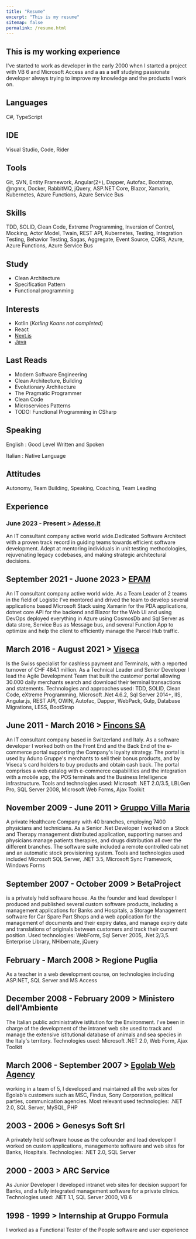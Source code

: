 ```yaml
---
title: "Resume"
excerpt: "This is my resume"
sitemap: false
permalink: /resume.html
---
```


## This is my working experience

I've started to work as developer in the early 2000 when I started a project with VB 6 and Microsoft Access and a as a self studying passionate developer always trying to improve my knowledge and the products I work on.

## Languages

C#, TypeScript

## IDE

Visual Studio, Code, Rider

## Tools

Git, SVN, Entity Framework, Angular(2+), Dapper, Autofac, Bootstrap, @ngnrx, Docker, RabbitMQ, jQuery, ASP.NET Core, Blazor, Xamarin, Kubernetes, Azure Functions, Azure Service Bus

## Skills

TDD, SOLID, Clean Code, Extreme Programming, Inversion of Control, Mocking, Actor Model, Twain, REST API, Kubernetes, Testing, Integration Testing, Behavior Testing, Sagas, Aggregate, Event Source, CQRS, Azure, Azure Functions, Azure Service Bus

## Study

- Clean Architecture
- Specification Pattern
- Functional programming

## Interests

- Kotlin (*Kotling Koans not completed*)
- React
- [Next.js](https://github.com/giuseppecaferra/nextjs-dashboard)
- [Java](https://github.com/giuseppecaferra/java-katas)

## Last Reads

- Modern Software Engineering
- Clean Architecture, Building
- Evolutionary Architecture
- The Pragmatic Programmer
- Clean Code
- Microservices Patterns
- TODO: Functional Programming in CSharp

## Speaking

English : Good Level Written and Spoken

Italian : Native Language

## Attitudes

Autonomy, Team Building, Speaking, Coaching, Team Leading

## Experience

### June 2023 - Present > [Adesso.it](adesso.it)

An IT consultant company active world wide.Dedicated Software Architect with a proven track record in guiding teams towards efficient software development. Adept at mentoring individuals in unit testing methodologies, rejuvenating legacy codebases, and making strategic architectural decisions.

## September 2021 - Juone 2023 > [EPAM](epam.com)

An IT consultant company active world wide. As a Team Leader of 2 teams in the field of Logistic I've mentored and drived the team to develop several applications based Microsoft Stack using Xamarin for the PDA applications, dotnet core API for the backend and Blazor for the Web UI and using DevOps deployed everything in Azure using CosmosDb and Sql Server as data store, Service Bus as Message bus, and several Function App to optimize and help the client to efficiently manage the Parcel Hub traffic.

## March 2016 - August 2021 > [Viseca](https://www.viseca.ch/en)

Is the Swiss specialist for cashless payment and Terminals, with a reported turnover of CHF 484.1 million. As a Technical Leader and Senior Developer I lead the Agile Development Team that built the customer portal allowing 30.000 daily merchants search and download their terminal transactions and statements. Technologies and approaches used: TDD, SOLID, Clean Code, eXtreme Programming, Microsoft .Net 4.6.2, Sql Server 2014+, IIS, Angular.js, REST API, OWIN, Autofac, Dapper, WebPack, Gulp, Database Migrations, LESS, BootStrap

## June 2011 - March 2016 > [Fincons SA](https://www.finconsgroup.com)

An IT consultant company based in Switzerland and Italy. As a software developer I worked both on the Front End and the Back End of the e-commerce portal supporting the Company's loyalty strategy. The portal is used by Aduno Gruppe's merchants to sell their bonus products, and by Viseca's card holders to buy products and obtain cash back. The portal comprises a web catalog with e-commerce capabilities and the integration with a mobile app, the POS terminals and the Business Intelligence infrastructure. Tools and technologies used: Microsoft .NET 2.0/3.5, LBLGen Pro, SQL Server 2008, Microsoft Web Forms, Ajax Toolkit

## November 2009 - June 2011 > [Gruppo Villa Maria](https://www.gvmnet.it)

A private Healthcare Company with 40 branches, employing 7400 physicians and technicians. As a Senior .Net Developer I worked on a Stock and Therapy management distributed application, supporting nurses and physicians manage patients therapies, and drugs distribution all over the different branches. The software suite included a remote controlled cabinet and an automatic stock provisioning system. Tools and technologies used included Microsoft SQL Server, .NET 3.5, Microsoft Sync Framework, Windows Forms

## September 2007 - October 2009 > BetaProject

 is a privately held software house. As the founder and lead developer I produced and published several custom software products, including a management applications for Banks and Hospitals, a Storage Management software for Car Spare Part Shops and a web application for the management of documents and their expiry dates,  and manage expiry date and translations of originals between customers and track their current position. Used technologies:  WebForm, Sql Server 2005, .Net 2/3,5. Enterprise Library, NHibernate, jQuery

## February - March 2008 > Regione Puglia

As a teacher in a web development course, on technologies including ASP.NET, SQL Server and MS Access

## December 2008 - February 2009 > Ministero dell'Ambiente

The Italian public administrative istitution for the Environment. I've been in charge of the development of the intranet web site used to track and manage the extensive istitutional database of animals and sea species in the Italy's territory. Technologies used: Microsoft .NET 2.0, Web Form, Ajax Toolkit

## March 2006 - September 2007 > [Egolab Web Agency](https://www.linkedin.com/company/egolab/about/) 

 working in a team of 5, I developed and maintained all the web sites for Egolab's customers such as MSC, Findus, Sony Corporation, political parties, communication agencies. Most relevant used technologies: .NET 2.0, SQL Server, MySQL, PHP

## 2003 - 2006 > Genesys Soft Srl

 A privately held software house as the cofounder and lead developer I worked on custom applications, managemente software and web sites for Banks, Hospitals. Technologies: .NET 2.0, SQL Server

## 2000 - 2003 > ARC Service

 As Junior Developer I developed intranet web sites for decision support for Banks, and a fully integrated management software for a private clinics. Technologies used: .NET 1.1, SQL Server 2000,  VB 6

## 1998 - 1999 > Internship at Gruppo Formula

I worked as a Functional Tester of the People software and user experience